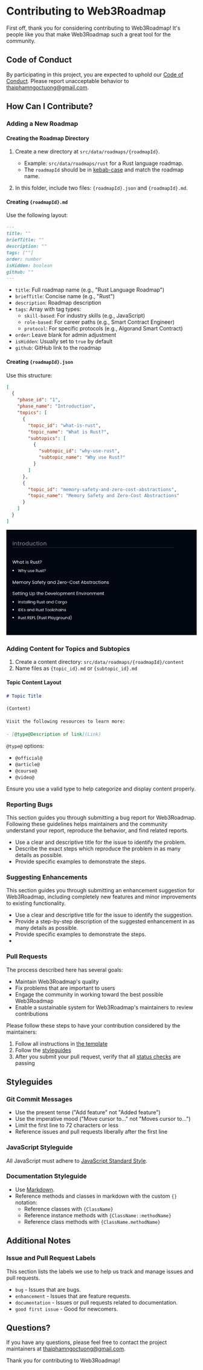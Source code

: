 # Contributing to Web3Roadmap

First off, thank you for considering contributing to Web3Roadmap! It's people like you that make Web3Roadmap such a great tool for the community.

## Code of Conduct

By participating in this project, you are expected to uphold our [Code of Conduct](CODE_OF_CONDUCT.md). Please report unacceptable behavior to [thaiphamngoctuong@gmail.com](thaiphamngoctuong@gmail.com).

## How Can I Contribute?

### Adding a New Roadmap

#### Creating the Roadmap Directory

1. Create a new directory at `src/data/roadmaps/{roadmapId}`.
   - Example: `src/data/roadmaps/rust` for a Rust language roadmap.
   - The `roadmapId` should be in [kebab-case](https://developer.mozilla.org/en-US/docs/Glossary/Kebab_case) and match the roadmap name.

2. In this folder, include two files: `{roadmapId}.json` and `{roadmapId}.md`.

#### Creating `{roadmapId}.md`

Use the following layout:

```md
---
title: ""
briefTitle: ""
description: ""
tags: [""]
order: number
isHidden: boolean
github: ""
---
```

- `title`: Full roadmap name (e.g., "Rust Language Roadmap")
- `briefTitle`: Concise name (e.g., "Rust")
- `description`: Roadmap description
- `tags`: Array with tag types:
  - `skill-based`: For industry skills (e.g., JavaScript)
  - `role-based`: For career paths (e.g., Smart Contract Engineer)
  - `protocol`: For specific protocols (e.g., Algorand Smart Contract)
- `order`: Leave blank for admin adjustment
- `isHidden`: Usually set to `true` by default
- `github`: GitHub link to the roadmap

#### Creating `{roadmapId}.json`

Use this structure:

```json
[
  {
    "phase_id": "1",
    "phase_name": "Introduction",
    "topics": [
      {
        "topic_id": "what-is-rust",
        "topic_name": "What is Rust?",
        "subtopics": [
          {
            "subtopic_id": "why-use-rust",
            "subtopic_name": "Why use Rust?"
          }
        ]
      },
      {
        "topic_id": "memory-safety-and-zero-cost-abstractions",
        "topic_name": "Memory Safety and Zero-Cost Abstractions"
      }
    ]
  }
]
```

![image](.github/images/roadmap-add-example.png)

### Adding Content for Topics and Subtopics

1. Create a content directory: `src/data/roadmaps/{roadmapId}/content`
2. Name files as `{topic_id}.md` or `{subtopic_id}.md`

#### Topic Content Layout

```markdown
# Topic Title

(Content)

Visit the following resources to learn more:

- [@type@Description of link](Link)
```

`@type@` options:
- `@official@`
- `@article@`
- `@course@`
- `@video@`

Ensure you use a valid type to help categorize and display content properly.

### Reporting Bugs

This section guides you through submitting a bug report for Web3Roadmap. Following these guidelines helps maintainers and the community understand your report, reproduce the behavior, and find related reports.

- Use a clear and descriptive title for the issue to identify the problem.
- Describe the exact steps which reproduce the problem in as many details as possible.
- Provide specific examples to demonstrate the steps.

### Suggesting Enhancements

This section guides you through submitting an enhancement suggestion for Web3Roadmap, including completely new features and minor improvements to existing functionality.

- Use a clear and descriptive title for the issue to identify the suggestion.
- Provide a step-by-step description of the suggested enhancement in as many details as possible.
- Provide specific examples to demonstrate the steps.
- 
### Pull Requests

The process described here has several goals:

- Maintain Web3Roadmap's quality
- Fix problems that are important to users
- Engage the community in working toward the best possible Web3Roadmap
- Enable a sustainable system for Web3Roadmap's maintainers to review contributions

Please follow these steps to have your contribution considered by the maintainers:

1. Follow all instructions in [the template](PULL_REQUEST_TEMPLATE.md)
2. Follow the [styleguides](#styleguides)
3. After you submit your pull request, verify that all [status checks](https://help.github.com/articles/about-status-checks/) are passing

## Styleguides

### Git Commit Messages

- Use the present tense ("Add feature" not "Added feature")
- Use the imperative mood ("Move cursor to..." not "Moves cursor to...")
- Limit the first line to 72 characters or less
- Reference issues and pull requests liberally after the first line

### JavaScript Styleguide

All JavaScript must adhere to [JavaScript Standard Style](https://standardjs.com/).

### Documentation Styleguide

- Use [Markdown](https://daringfireball.net/projects/markdown/).
- Reference methods and classes in markdown with the custom `{}` notation:
    - Reference classes with `{ClassName}`
    - Reference instance methods with `{ClassName::methodName}`
    - Reference class methods with `{ClassName.methodName}`

## Additional Notes

### Issue and Pull Request Labels

This section lists the labels we use to help us track and manage issues and pull requests.

* `bug` - Issues that are bugs.
* `enhancement` - Issues that are feature requests.
* `documentation` - Issues or pull requests related to documentation.
* `good first issue` - Good for newcomers.

## Questions?

If you have any questions, please feel free to contact the project maintainers at [thaiphamngoctuong@gmail.com](thaiphamngoctuong@gmail.com).

Thank you for contributing to Web3Roadmap!